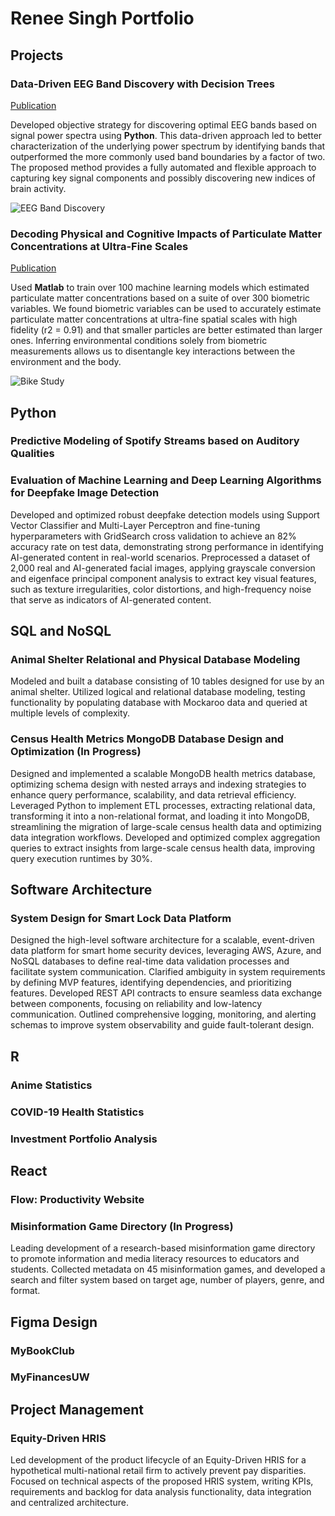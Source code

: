 # Renee Singh Portfolio

## Projects
### Data-Driven EEG Band Discovery with Decision Trees
[Publication](https://www.mdpi.com/1424-8220/22/8/3048)

Developed objective strategy for discovering optimal EEG bands based on signal power spectra using **Python**. This data-driven approach led to better characterization of the underlying power spectrum by identifying bands that outperformed the more commonly used band boundaries by a factor of two. The proposed method provides a fully automated and flexible approach to capturing key signal components and possibly discovering new indices of brain activity.

![EEG Band Discovery](/assets/img/eeg_band_discovery.jpeg)

### Decoding Physical and Cognitive Impacts of Particulate Matter Concentrations at Ultra-Fine Scales
[Publication](https://www.mdpi.com/1424-8220/22/11/4240)

Used **Matlab** to train over 100 machine learning models which estimated particulate matter concentrations based on a suite of over 300 biometric variables. We found biometric variables can be used to accurately estimate particulate matter concentrations at ultra-fine spatial scales with high fidelity (r2 = 0.91) and that smaller particles are better estimated than larger ones. Inferring environmental conditions solely from biometric measurements allows us to disentangle key interactions between the environment and the body.

![Bike Study](/assets/img/bike_study.jpeg)



## Python

### Predictive Modeling of Spotify Streams based on Auditory Qualities 

### Evaluation of Machine Learning and Deep Learning Algorithms for Deepfake Image Detection

Developed and optimized robust deepfake detection models using Support Vector Classifier and Multi-Layer Perceptron and fine-tuning hyperparameters with GridSearch cross validation to achieve an 82% accuracy rate on test data, demonstrating strong performance in identifying AI-generated content in real-world scenarios. Preprocessed a dataset of 2,000 real and AI-generated facial images, applying grayscale conversion and eigenface principal component analysis to extract key visual features, such as texture irregularities, color distortions, and high-frequency noise that serve as indicators of AI-generated content.

## SQL and NoSQL 

### Animal Shelter Relational and Physical Database Modeling

Modeled and built a database consisting of 10 tables designed for use by an animal shelter. Utilized logical and relational database modeling, testing functionality by populating database with Mockaroo data and queried at multiple levels of complexity.

### Census Health Metrics MongoDB Database Design and Optimization (In Progress)

Designed and implemented a scalable MongoDB health metrics database, optimizing schema design with nested arrays and indexing strategies to enhance query performance, scalability, and data retrieval efficiency. Leveraged Python to implement ETL processes, extracting relational data, transforming it into a non-relational format, and loading it into MongoDB, streamlining the migration of large-scale census health data and optimizing data integration workflows. Developed and optimized complex aggregation queries to extract insights from large-scale census health data, improving query execution runtimes by 30%.

## Software Architecture

### System Design for Smart Lock Data Platform

Designed the high-level software architecture for a scalable, event-driven data platform for smart home security devices, leveraging AWS, Azure, and NoSQL databases to define real-time data validation processes and facilitate system communication. Clarified ambiguity in system requirements by defining MVP features, identifying dependencies, and prioritizing features. Developed REST API contracts to ensure seamless data exchange between components, focusing on reliability and low-latency communication. Outlined comprehensive logging, monitoring, and alerting schemas to improve system observability and guide fault-tolerant design.

## R

### Anime Statistics

### COVID-19 Health Statistics

### Investment Portfolio Analysis

## React

### Flow: Productivity Website

### Misinformation Game Directory (In Progress)

Leading development of a research-based misinformation game directory to promote information and media literacy resources to educators and students. Collected metadata on 45 misinformation games, and developed a search and filter system based on target age, number of players, genre, and format.

## Figma Design

### MyBookClub

### MyFinancesUW

## Project Management

### Equity-Driven HRIS

Led development of the product lifecycle of an Equity-Driven HRIS for a hypothetical multi-national retail firm to actively prevent pay disparities. Focused on technical aspects of the proposed HRIS system, writing KPIs, requirements and backlog for data analysis functionality, data integration and centralized architecture.

